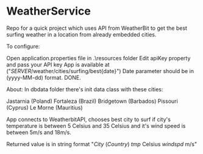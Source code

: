 # WeatherService
Repo for a quick project which uses API from WeatherBit 
to get the best surfing weather in a location from already embedded cities.

To configure:

Open application.properties file in .\resources folder
Edit apiKey property and pass your API key
App is available at ("*SERVER*/weather/cities/surfing/best{date}")
Date parameter should be in (yyyy-MM-dd) format.
DONE.

About:
In dbdata folder there's init data class with these cities:

Jastarnia (Poland)
Fortaleza (Brazil)
Bridgetown (Barbados)
Pissouri (Cyprus)
Le Morne (Mauritius)

App connects to WeatherbitAPI, chooses best city to surf if city's temperature is between 5 Celsius and 35 Celsius
and it's wind speed is between 5m/s and 18m/s.


Returned value is in string format "*City* (*Country*) *tmp* Celsius *windspd* m/s"



